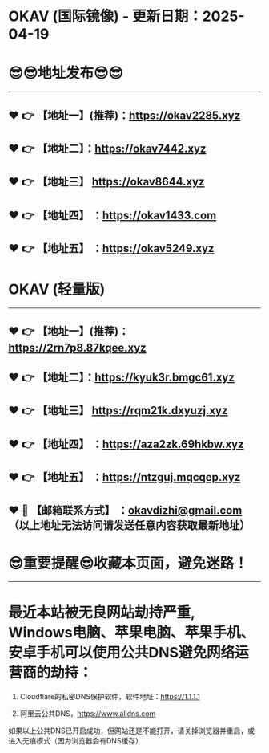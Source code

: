 # OKAV (国际镜像) - 更新日期：2025-04-19
:sunglasses::sunglasses:地址发布:sunglasses::sunglasses:
==
------
:heart: :point_right: 【地址一】(推荐)：https://okav2285.xyz
------
:heart: :point_right: 【地址二】：https://okav7442.xyz
------
:heart: :point_right: 【地址三】 https://okav8644.xyz
-----
:heart: :point_right: 【地址四】 ：https://okav1433.com
------
:heart: :point_right: 【地址五】 ：https://okav5249.xyz
------
# OKAV (轻量版)
------
:heart: :point_right: 【地址一】(推荐)：https://2rn7p8.87kqee.xyz
------
:heart: :point_right: 【地址二】：https://kyuk3r.bmgc61.xyz
------
:heart: :point_right: 【地址三】 https://rqm21k.dxyuzj.xyz
-----
:heart: :point_right: 【地址四】 ：https://aza2zk.69hkbw.xyz
------
:heart: :point_right: 【地址五】 ：https://ntzguj.mqcqep.xyz
------------
:heart: :e-mail: 【邮箱联系方式】 ：okavdizhi@gmail.com （以上地址无法访问请发送任意内容获取最新地址）
------
:sunglasses:重要提醒:sunglasses:收藏本页面，避免迷路！
==
------
最近本站被无良网站劫持严重, Windows电脑、苹果电脑、苹果手机、安卓手机可以使用公共DNS避免网络运营商的劫持：
==

1. Cloudflare的私密DNS保护软件，软件地址：https://1.1.1.1

2. 阿里云公共DNS，https://www.alidns.com

如果以上公共DNS已开启成功，但网站还是不能打开，请关掉浏览器并重启，或进入无痕模式（因为浏览器会有DNS缓存）
